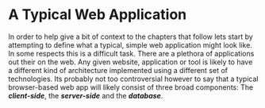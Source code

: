 # A Typical Web Application

In order to help give a bit of context to the chapters that follow lets start by attempting to define what a typical, simple web application might look like. In some respects this is a difficult task. There are a plethora of applications out their on the web. Any given website, application or tool is likely to have a different kind of architecture implemented using a different set of technologies. Its probably not too controversial however to say that a typical browser-based web app will likely consist of three broad components: The ***client-side***, the ***server-side*** and the ***database***.

